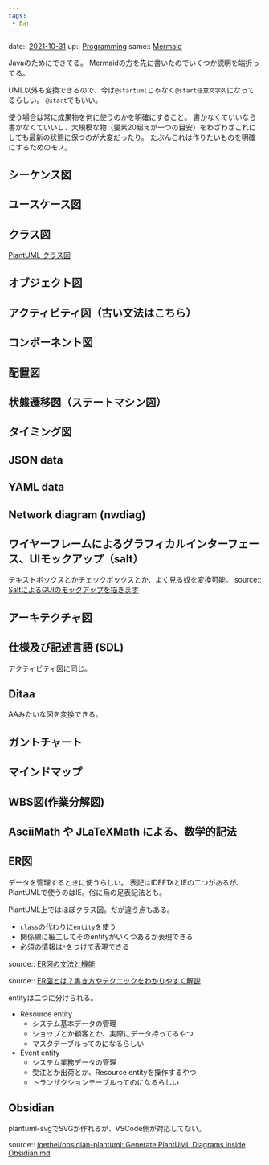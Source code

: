 ```yaml
---
tags:
 - Bar
---
```


date:: [2021-10-31](/Daily_Note/2021-10-31.md)
up:: [Programming](Programming.md)
same:: [Mermaid](Mermaid.md)

Javaのためにできてる。
Mermaidの方を先に書いたのでいくつか説明を端折ってる。

UML以外も変換できるので、今は`@startuml`じゃなく`@start任意文字列`になってるらしい。
`@start`でもいい。

使う場合は常に成果物を何に使うのかを明確にすること。
書かなくていいなら書かなくていいし、大規模な物（要素20超えが一つの目安）をわざわざこれにしても最新の状態に保つのが大変だったり。
たぶんこれは作りたいものを明確にするためのモノ。


## シーケンス図
## ユースケース図
## クラス図
[PlantUML クラス図](../../Info/PlantUML%20クラス図.md)
## オブジェクト図
## アクティビティ図（古い文法はこちら）
## コンポーネント図
## 配置図
## 状態遷移図（ステートマシン図）
## タイミング図
## JSON data
## YAML data
## Network diagram (nwdiag)
## ワイヤーフレームによるグラフィカルインターフェース、UIモックアップ（salt）
テキストボックスとかチェックボックスとか、よく見る奴を変換可能。
source:: [SaltによるGUIのモックアップを描きます](https://plantuml.com/ja/salt)
## アーキテクチャ図
## 仕様及び記述言語 (SDL)
アクティビティ図に同じ。
## Ditaa
AAみたいな図を変換できる。

## ガントチャート
## マインドマップ
## WBS図(作業分解図)
## AsciiMath や JLaTeXMath による、数学的記法
## ER図
データを管理するときに使うらしい。
表記はIDEF1XとIEの二つがあるが、PlantUMLで使うのはIE。俗に烏の足表記法とも。

PlantUML上ではほぼクラス図。だが違う点もある。
- `class`の代わりに`entity`を使う
- 関係線に細工してそのentityがいくつあるか表現できる
- 必須の情報は`*`をつけて表現できる

source:: [ER図の文法と機能](https://plantuml.com/ja/ie-diagram)

source:: [ER図とは？書き方やテクニックをわかりやすく解説](https://products.sint.co.jp/ober/blog/create-er-diagram)

entityは二つに分けられる。
- Resource entity
	- システム基本データの管理
	- ショップとか顧客とか、実際にデータ持ってるやつ
	- マスタテーブルってのになるらしい
- Event entity
	- システム業務データの管理
	- 受注とか出荷とか、Resource entityを操作するやつ
	- トランザクションテーブルってのになるらしい



## Obsidian
plantuml-svgでSVGが作れるが、VSCode側が対応してない。

source:: [joethei/obsidian-plantuml: Generate PlantUML Diagrams inside Obsidian.md](https://github.com/joethei/obsidian-plantuml)




